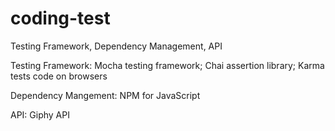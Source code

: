 # coding-test
Testing Framework, Dependency Management, API

Testing Framework: Mocha testing framework; Chai assertion library; Karma tests code on browsers

Dependency Mangement: NPM for JavaScript

API: Giphy API
